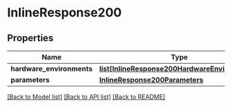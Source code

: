 # InlineResponse200

## Properties
Name | Type | Description | Notes
------------ | ------------- | ------------- | -------------
**hardware_environments** | [**list[InlineResponse200HardwareEnvironments]**](InlineResponse200HardwareEnvironments.md) |  |
**parameters** | [**InlineResponse200Parameters**](InlineResponse200Parameters.md) |  |

[[Back to Model list]](../README.md#documentation-for-models) [[Back to API list]](../README.md#documentation-for-api-endpoints) [[Back to README]](../README.md)
